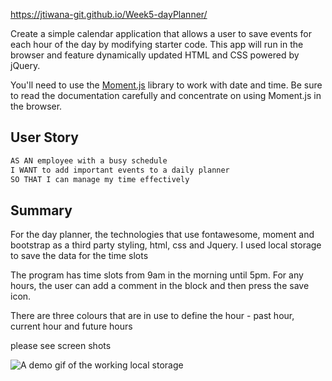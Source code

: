 https://jtiwana-git.github.io/Week5-dayPlanner/ 

Create a simple calendar application that allows a user to save events for each hour of the day by modifying starter code. This app will run in the browser and feature dynamically updated HTML and CSS powered by jQuery.

You'll need to use the [Moment.js](https://momentjs.com/) library to work with date and time. Be sure to read the documentation carefully and concentrate on using Moment.js in the browser.

## User Story

```md
AS AN employee with a busy schedule
I WANT to add important events to a daily planner
SO THAT I can manage my time effectively
```

## Summary

For the day planner, the technologies that use fontawesome, moment and bootstrap as a third party styling, html, css and Jquery.  I used local storage to save the data for the time slots

The program has time slots from 9am in the morning until 5pm.  For any hours, the user can add a comment in the block and then press the save icon.  

There are three colours that are in use to define the hour - past hour, current hour and future hours

please see screen shots

![A demo gif of the working local storage](assets\image\Day-Planner-LS.gif)



